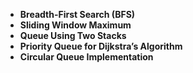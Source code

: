 - **Breadth-First Search (BFS)**
- **Sliding Window Maximum**
- **Queue Using Two Stacks**
- **Priority Queue for Dijkstra’s Algorithm**
- **Circular Queue Implementation**
